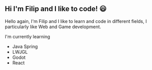 ## Hi I'm Filip and I like to code! :smiley:

Hello again, I'm Filip and I like to learn and code in different fields,
I particularly like Web and Game development.

I'm currently learning

- Java Spring
- LWJGL
- Godot
- React
